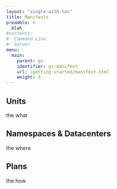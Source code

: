 ```yaml
---
layout: "single-with-toc"
title: Manifests
preamble: >
  blah
#contents:
#- Command Line
#- Server
menu:
  main:
    parent: gs
    identifier: gs-manifest
    url: /getting-started/manifest.html
    weight: 3
---
```


## Units

the what

## Namespaces & Datacenters

the where

## Plans

the how

